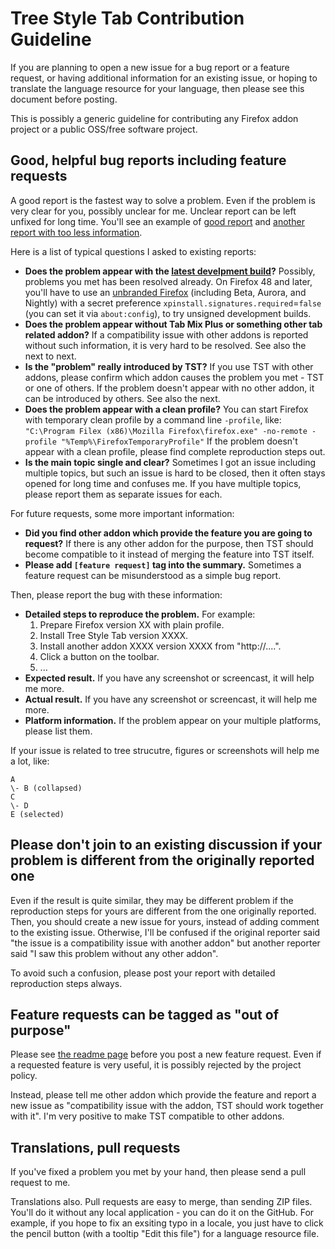 # Tree Style Tab Contribution Guideline

If you are planning to open a new issue for a bug report or a feature request, or having additional information for an existing issue, or hoping to translate the language resource for your language, then please see this document before posting.

This is possibly a generic guideline for contributing any Firefox addon project or a public OSS/free software project.

## Good, helpful bug reports including feature requests

A good report is the fastest way to solve a problem.
Even if the problem is very clear for you, possibly unclear for me.
Unclear report can be left unfixed for long time.
You'll see an example of [good report](https://github.com/piroor/treestyletab/issues/1134) and [another report with too less information](https://github.com/piroor/treestyletab/issues/1135).

Here is a list of typical questions I asked to existing reports:

 * **Does the problem appear with the [latest develpment build](http://piro.sakura.ne.jp/xul/xpi/nightly/)?**
   Possibly, problems you met has been resolved already.
   On Firefox 48 and later, you'll have to use an [unbranded Firefox](https://wiki.mozilla.org/Add-ons/Extension_Signing#Unbranded_Builds) (including Beta, Aurora, and Nightly) with a secret preference `xpinstall.signatures.required`=`false` (you can set it via `about:config`), to try unsigned development builds.
 * **Does the problem appear without Tab Mix Plus or something other tab related addon?**
   If a compatibility issue with other addons is reported without such information, it is very hard to be resolved.
   See also the next to next.
 * **Is the "problem" really introduced by TST?**
   If you use TST with other addons, please confirm which addon causes the problem you met - TST or one of others.
   If the problem doesn't appear with no other addon, it can be introduced by others.
   See also the next.
 * **Does the problem appear with a clean profile?**
   You can start Firefox with temporary clean profile by a command line `-profile`, like: `"C:\Program Filex (x86)\Mozilla Firefox\firefox.exe" -no-remote -profile "%Temp%\FirefoxTemporaryProfile"`
   If the problem doesn't appear with a clean profile, please find complete reproduction steps out.
 * **Is the main topic single and clear?**
   Sometimes I got an issue including multiple topics, but such an issue is hard to be closed, then it often stays opened for long time and confuses me.
   If you have multiple topics, please report them as separate issues for each.

For future requests, some more important information:

 * **Did you find other addon which provide the feature you are going to request?**
   If there is any other addon for the purpose, then TST should become compatible to it instead of merging the feature into TST itself.
 * **Please add `[feature request]` tag into the summary.**
   Sometimes a feature request can be misunderstood as a simple bug report.

Then, please report the bug with these information:

 * **Detailed steps to reproduce the problem.** For example:
   1. Prepare Firefox version XX with plain profile.
   2. Install Tree Style Tab version XXXX.
   3. Install another addon XXXX version XXXX from "http://....".
   4. Click a button on the toolbar.
   5. ...
 * **Expected result.**
   If you have any screenshot or screencast, it will help me more.
 * **Actual result.**
   If you have any screenshot or screencast, it will help me more.
 * **Platform information.**
   If the problem appear on your multiple platforms, please list them.

If your issue is related to tree strucutre, figures or screenshots will help me a lot, like:

```
A
\- B (collapsed)
C
\- D
E (selected)
```

## Please don't join to an existing discussion if your problem is different from the originally reported one

Even if the result is quite similar, they may be different problem if the reproduction steps for yours are different from the one originally reported.
Then, you should create a new issue for yours, instead of adding comment to the existing issue.
Otherwise, I'll be confused if the original reporter said "the issue is a compatibility issue with another addon" but another reporter said "I saw this problem without any other addon".

To avoid such a confusion, please post your report with detailed reproduction steps always.

## Feature requests can be tagged as "out of purpose"

Please see [the readme page](./README.md) before you post a new feature request.
Even if a requested feature is very useful, it is possibly rejected by the project policy.

Instead, please tell me other addon which provide the feature and report a new issue as "compatibility issue with the addon, TST should work together with it".
I'm very positive to make TST compatible to other addons.

## Translations, pull requests

If you've fixed a problem you met by your hand, then please send a pull request to me.

Translations also.
Pull requests are easy to merge, than sending ZIP files.
You'll do it without any local application - you can do it on the GitHub.
For example, if you hope to fix an exsiting typo in a locale, you just have to click the pencil button (with a tooltip "Edit this file") for a language resource file.

